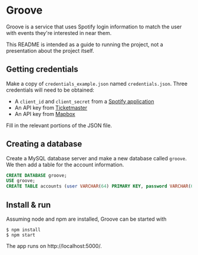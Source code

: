 # Groove

Groove is a service that uses Spotify login information to match the user with events they're interested in near them.

This README is intended as a guide to running the project, not a presentation about the project itself.

## Getting credentials

Make a copy of `credentials_example.json` named `credentials.json`. Three credentials will need to be obtained:

* A `client_id` and `client_secret` from a [Spotify application](https://developer.spotify.com/dashboard/applications)
* An API key from [Ticketmaster](https://developer.ticketmaster.com/products-and-docs/apis/getting-started/)
* An API key from [Mapbox](https://docs.mapbox.com/api/search/geocoding/)

Fill in the relevant portions of the JSON file.

## Creating a database

Create a MySQL database server and make a new database called `groove`. We then add a table for the account information.

```sql
CREATE DATABASE groove;
USE groove;
CREATE TABLE accounts (user VARCHAR(64) PRIMARY KEY, password VARCHAR(64), spotifyToken VARCHAR(200));
```

## Install & run

Assuming node and npm are installed, Groove can be started with

```
$ npm install
$ npm start
```

The app runs on http://localhost:5000/.
